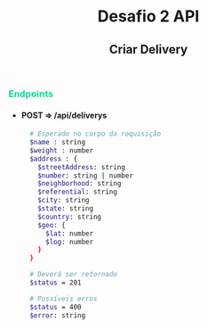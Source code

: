 <h1 align='center'>Desafio 2 API</h1>

<h2 align='center'>Criar Delivery</h2>

<br/>

### <p style='color: #0d9; font-weight: bold;'>Endpoints</p>

- #### <p style='font-weight: bold;'>POST => /api/deliverys</p>
  ```bash
    # Esperado no corpo da requisição
    $name : string
    $weight : number
    $address : {
      $streetAddress: string
      $number: string | number
      $neighborhood: string
      $referential: string
      $city: string
      $state: string
      $country: string
      $geo: {
        $lat: number
        $log: number
      }
    }

    # Deverá ser retornado
    $status = 201

    # Possíveis erros
    $status = 400
    $error: string
  ```
